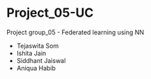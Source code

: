 # Project_05-UC
Project group_05 - Federated learning using NN
- Tejaswita Som
- Ishita Jain
- Siddhant Jaiswal
- Aniqua Habib
